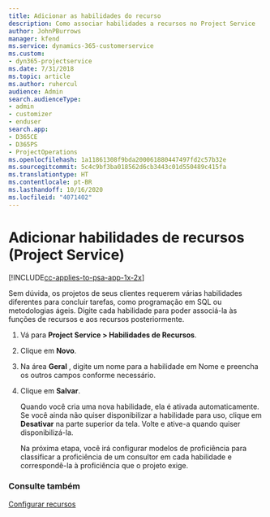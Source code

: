 ```yaml
---
title: Adicionar as habilidades do recurso
description: Como associar habilidades a recursos no Project Service
author: JohnPBurrows
manager: kfend
ms.service: dynamics-365-customerservice
ms.custom:
- dyn365-projectservice
ms.date: 7/31/2018
ms.topic: article
ms.author: ruhercul
audience: Admin
search.audienceType:
- admin
- customizer
- enduser
search.app:
- D365CE
- D365PS
- ProjectOperations
ms.openlocfilehash: 1a11861308f9bda200061880447497fd2c57b32e
ms.sourcegitcommit: 5c4c9bf3ba018562d6cb3443c01d550489c415fa
ms.translationtype: HT
ms.contentlocale: pt-BR
ms.lasthandoff: 10/16/2020
ms.locfileid: "4071402"
---
```

# <a name="add-resource-skills-project-service"></a>Adicionar habilidades de recursos (Project Service)

[!INCLUDE[cc-applies-to-psa-app-1x-2x](../includes/cc-applies-to-psa-app-1x-2x.md)]

Sem dúvida, os projetos de seus clientes requerem várias habilidades diferentes para concluir tarefas, como programação em SQL ou metodologias ágeis. Digite cada habilidade para poder associá-la às funções de recursos e aos recursos posteriormente.  
  
1. Vá para **Project Service > Habilidades de Recursos**.  
  
2. Clique em **Novo**.  
  
3. Na área **Geral** , digite um nome para a habilidade em Nome e preencha os outros campos conforme necessário.  
  
4. Clique em **Salvar**.  
  
   Quando você cria uma nova habilidade, ela é ativada automaticamente. Se você ainda não quiser disponibilizar a habilidade para uso, clique em **Desativar** na parte superior da tela. Volte e ative-a quando quiser disponibilizá-la.  
  
   Na próxima etapa, você irá configurar modelos de proficiência para classificar a proficiência de um consultor em cada habilidade e correspondê-la à proficiência que o projeto exige.  
  
### <a name="see-also"></a>Consulte também  
 [Configurar recursos](../psa/set-up-resources.md)
